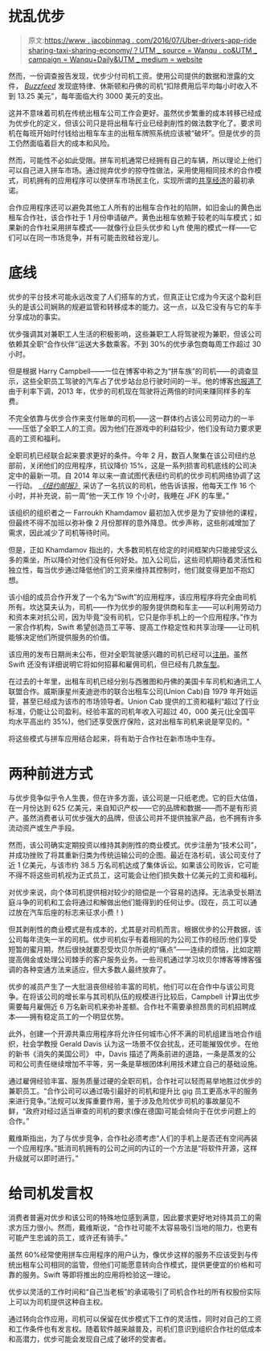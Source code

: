 # 扰乱优步

> 原文:[https://www . jacobinmag . com/2016/07/Uber-drivers-app-ride sharing-taxi-sharing-economy/？UTM _ source = Wanqu . co&UTM _ campaign = Wanqu+Daily&UTM _ medium = website](https://www.jacobinmag.com/2016/07/uber-drivers-app-ridesharing-taxis-sharing-economy/?utm_source=wanqu.co&utm_campaign=Wanqu+Daily&utm_medium=website)



然而，一份调查报告发现，优步少付司机工资。使用公司提供的数据和泄露的文件， *[Buzzfeed](https://www.buzzfeed.com/carolineodonovan/internal-uber-driver-pay-numbers?utm_term=.fxAnDaALo#/h)* 发现底特律、休斯顿和丹佛的司机“扣除费用后平均每小时收入不到 13.25 美元”，每年面临大约 3000 美元的支出。

这并不意味着司机在传统出租车公司工作会更好。虽然优步繁重的成本转移已经成为优步化的定义，但该公司只是将出租车行业已经剥削性的做法数字化了。要求司机在每班开始时付钱给出租车车主的出租车牌照系统应该被“破坏”。但是优步的员工仍然面临着巨大的成本和风险。

然而，可能性不必如此受限。拼车司机通常已经拥有自己的车辆，所以理论上他们可以自己进入拼车市场。通过抛弃优步的掠夺性做法，采用使用相同技术的合作模式，司机拥有的应用程序可以使拼车市场民主化，实现所谓的[共享经济](https://www.jacobinmag.com/2016/03/uber-airbnb-sharing-economy-housing-tech/)的最初承诺。

合作应用程序还可以避免其他工人所有的出租车合作社的陷阱，如旧金山的黄色出租车合作社，该合作社于 1 月份申请破产。黄色出租车依赖于较老的叫车模式；如果新的合作社采用拼车模式——就像行业巨头优步和 Lyft 使用的模式一样——它们可以在同一市场竞争，并有可能击败硅谷宠儿。





# 底线

优步的平台技术可能永远改变了人们搭车的方式，但真正让它成为今天这个盈利巨头的是该公司娴熟的规避监管和转移成本的能力。这一点，以及它没有与它的车手分享成功的事实。

优步强调其对兼职工人生活的积极影响，这些兼职工人将驾驶视为兼职，但该公司依赖其全职“合作伙伴”运送大多数乘客。不到 30%的优步承包商每周工作超过 30 小时。

但是根据 Harry Campbell——一位在博客中称之为“拼车族”的司机——的调查显示，这些全职员工驾驶的汽车占了优步站台总行驶时间的一半。他的博客[也报道了](http://therideshareguy.com/whats-the-real-commission-that-uber-takes-from-its-drivers-infographic)由于利率下调，2013 年，优步的司机现在驾驶将近两倍的时间来赚同样多的车费。

不完全依靠与优步合作来支付账单的司机——这一群体约占该公司劳动力的一半——压低了全职工人的工资。因为他们在游戏中的利益较少，他们没有动力要求更高的工资和福利。

全职司机已经联合起来要求更好的条件。今年 2 月，数百人聚集在该公司纽约总部前，关闭他们的应用程序，抗议降价 15%，这是一系列损害司机底线的公司决定中的最新一项。自 2014 年以来一直试图代表纽约司机的优步司机网络协调了这一行动。 [*《纽约邮报》*](https://nypost.com/2016/02/07/uber-drivers-working-up-to-19-hours-a-day-just-to-get-by) 采访了一名抗议的司机，他告诉该报，他每天工作 16 个小时，并补充说，前一周“他一天工作 19 个小时，我睡在 JFK 的车里。”

该组织的组织者之一 Farroukh Khamdamov 最初加入优步是为了安排他的课程，但最终不得不加班以弥补像 2 月份那样的意外降息。优步声称，这些削减增加了需求，因此减少了司机等待时间。

但是，正如 Khamdamov 指出的，大多数司机在给定的时间框架内只能接受这么多的乘坐，所以降价对他们没有任何好处。加入公司后，这些司机期待着灵活性和独立性，每当优步通过降低他们的工资来维持其控制时，他们就变得更加不抱幻想。

该小组的成员合作开发了一个名为“Swift”的应用程序，该应用程序将完全由司机所有。坎达莫夫认为，司机——作为优步的服务提供商和车主——可以利用劳动力和资本来对抗公司，因为毕竟“没有司机，它只是你手机上的一个应用程序。”作为一家合作机构，Swift 希望创造员工平等、提高工作稳定性和共享治理——让司机能够决定他们所提供服务的价值。

该应用的发布日期尚未公布，但对全职驾驶感兴趣的司机已经可以[注册](https://uberdriversnetwork.typeform.com/to/eLbfLt)。虽然 Swift 还没有详细说明它将如何招募和雇佣司机，但已经有几款[车型](http://www.labornotes.org/blogs/2014/10/denvers-immigrant-taxi-drivers-build-unionized-workers-co-op)。

在过去的十年里，出租车司机已经分别与西雅图和丹佛的美国卡车司机和通讯工人联盟合作。威斯康星州麦迪逊市的联合出租车公司(Union Cab)自 1979 年开始运营，甚至已经成为该市的市场领导者。Union Cab 提供的工资和福利“超过了行业标准，仍能让公司盈利。经验丰富的司机年收入可超过 40，000 美元(比全国平均水平高出约 35%)，他们还享受医疗保险，这对出租车司机来说是罕见的。"

将这些模式与拼车应用结合起来，将有助于合作社在新市场中生存。





# 两种前进方式

与优步竞争似乎令人生畏，但在许多方面，该公司是一只纸老虎。它的巨大估值，在一月份达到 625 亿美元，来自知识产权——它的品牌和数据——而不是有形资产。虽然消费者认可优步强大的品牌，但该公司并不提供独家产品，也不拥有许多流动资产或生产手段。

然而，该公司确实定期投资以维持其剥削性的商业模式。优步注册为“技术公司”，并成功挫败了将其重新归类为传统运输公司的企图。最近在洛杉矶，该公司支付了近 1 亿美元，与该市约 38.5 万名司机达成了集体诉讼。如果该公司败诉，它可能不得不将这些司机视为正式员工，这可能会让他们损失数十亿美元的工资和福利。

对优步来说，向个体司机提供相对较少的赔偿是一个容易的选择。无法承受长期法庭斗争的司机和工会将通过和解做出他们能得到的任何让步。(现在，员工可以通过放在汽车后座的标志来征求小费！)

但其剥削性的商业模式是有成本的，尤其是对司机而言。根据优步的公开数据，该公司每年流失一半的司机。优步司机似乎有着相同的为公司工作的经历:他们享受短暂的蜜月期，然后很快就要忍受坎贝尔所说的“痛点”——连续的烦恼，比如定期提高佣金或处理公司棘手的客户服务业务。一些司机通过学习坎贝尔博客等博客强调的各种变通方法来适应，但大多数人最终放弃了。

优步的减员产生了一大批沮丧但经验丰富的司机，他们可以在合作中与该公司竞争。在将该公司的增长率与其司机队伍的规模进行比较后，Campbell 计算出优步需要每月雇佣近 6 万名新司机来弥补差额。合作社不需要承担昂贵的司机招聘成本——拥有稳定员工的一个明显优势。

此外，创建一个开源共乘应用程序将允许任何城市心怀不满的司机组建当地合作组织，社会学教授 Gerald Davis 认为这一场景不仅会扰乱，还可能摧毁优步。在他的新书《消失的美国公司》 中，Davis 描述了两条前进的道路，一条是蒸发的公司和公司责任继续增加不平等，另一条是草根团体利用技术建立自己的基础设施。

通过雇佣经验丰富、服务质量过硬的全职司机，合作社可以轻而易举地胜过优步的兼职员工。“合作公司可以通过吸引最好的司机和提升比 gig 员工更高水平的服务来进行竞争。”法规可以发挥重要作用，鉴于涉及危险优步司机的事故屡见不鲜，“政府对经过适当审查的司机的要求(像在德国)可能会倾向于在优步问题上的合作。”

戴维斯指出，为了与优步竞争，合作社必须考虑“人们的手机上是否还有空间再装一个应用程序。”抵消司机拥有的公司之间的内讧的一个方法是“将软件开源，这样升级就可以即时进行。”





# 给司机发言权

消费者普遍对优步和该公司的特殊地位感到满意，因此要求更好地对待其员工的需求方压力很小。然而，戴维斯说，“合作社可能不太容易吸引当地的阻力，也更有可能产生忠诚的员工，或许还有骑手。”

虽然 60%经常使用拼车应用程序的用户认为，像优步这样的服务不应该受到与传统出租车公司相同的监管，但他们可能愿意转向合作模式，提供更便宜的价格和可靠的服务。Swift 等即将推出的应用将检验这一理论。

优步以灵活的工作时间和“自己当老板”的承诺吸引了司机合作社的所有权股份实际上可以为司机提供这种自主权。

通过转向合作应用，司机可以保留在优步模式下工作的灵活性，同时对自己的工资和工作条件也有发言权。随着软件越来越普及，司机们意识到组织合作社的低成本和高潜力，优步可能会发现自己成了破坏的受害者。

